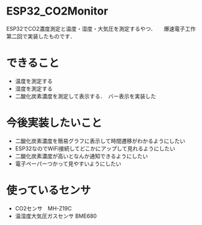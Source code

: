 # ESP32_CO2Monitor
ESP32でCO2濃度測定と温度・湿度・大気圧を測定するやつ．　　爆速電子工作第二回で実装したものです．

# できること
- 温度を測定する
- 湿度を測定する
- 二酸化炭素濃度を測定して表示する．　バー表示を実装した

# 今後実装したいこと
- 二酸化炭素濃度を簡易グラフに表示して時間遷移がわかるようにしたい
- ESP32なのでWiFi接続してどこかにアップして見れるようにしたい
- 二酸化炭素濃度が高いとなんか通知できるようにしたい
- 電子ペーパーつかって見やすいようにしたい

# 使っているセンサ
- CO2センサ　MH-Z19C
- 温湿度大気圧ガスセンサ BME680
